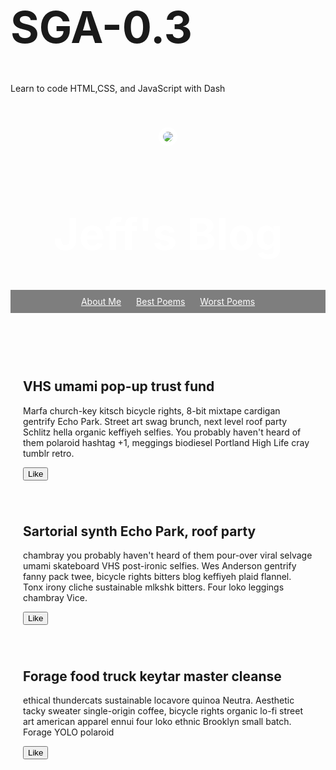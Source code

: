 # SGA-0.3
Learn to code HTML,CSS, and JavaScript with Dash
<!DOCTYPE html>
<head>
  <link href="/normalize.css" rel="stylesheet">
  <style>
    header {
      text-align: center;
      background: url('http://dash.ga.co/assets/jeff-bg.png');
      background-size: cover;
      color: white;
    }
    a {
      color: white;
    }
    h1 {
      font-size: 70px;
    }
    img {
      margin: 40px 0px 0px 0px;
      border: 7px solid white;
      border-radius: 20px;
    }
    ul {
      padding: 10px;
      background: rgba(0,0,0,0.5);
    }
    li {
      display: inline;
      padding: 0px 10px 0px 10px;
    }
    article {
      max-width: 500px;
      padding: 20px;
      margin: 0 auto;
    }
    @media (max-width: 500px) {
      h1 {
        font-size: 36px;
        padding: 5px;
      }
      li {
        padding: 5px;
        display: block;
      }
    }
  </style>
</head>
<body>
  <header>
    <img src="/assets/jeff.png">
    <h1>Jeff's Blog</h1>
    <ul>
      <li><a href="#">About Me</a></li>
      <li><a href="#">Best Poems</a></li>
      <li><a href="#">Worst Poems</a></li>
    </ul>
  </header>
  <article>
    <h2>VHS umami pop-up trust fund</h2>
    <p>Marfa church-key kitsch bicycle rights, 8-bit mixtape cardigan gentrify Echo Park. Street art swag brunch, next level roof party Schlitz hella organic keffiyeh selfies. You probably haven't heard of them polaroid hashtag +1, meggings biodiesel Portland High Life cray tumblr retro.</p>
    <button>Like</button>
  </article>
  <article>
    <h2>Sartorial synth Echo Park, roof party</h2>
    <p>chambray you probably haven't heard of them pour-over viral selvage umami skateboard VHS post-ironic selfies. Wes Anderson gentrify fanny pack twee, bicycle rights bitters blog keffiyeh plaid flannel. Tonx irony cliche sustainable mlkshk bitters. Four loko leggings chambray Vice.</p>
    <button>Like</button>
  </article>
  <article>
    <h2>Forage food truck keytar master cleanse</h2>
    <p>ethical thundercats sustainable locavore quinoa Neutra. Aesthetic tacky sweater single-origin coffee, bicycle rights organic lo-fi street art american apparel ennui four loko ethnic Brooklyn small batch. Forage YOLO polaroid</p>
    <button>Like</button>
  </article>
  <script>
    $("button").on("click", function() {
      alert("Clicked!");
    });
  </script>
</body>
